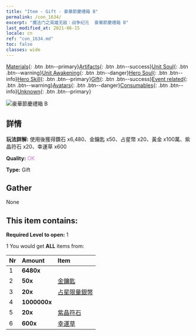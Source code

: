 ```yaml
---
title: "Item - Gift - 豪華節慶禮箱 B"
permalink: /con_1634/
excerpt: "魔法门之英雄无敌：战争纪元  豪華節慶禮箱 B"
last_modified_at: 2021-06-15
locale: cn
ref: "con_1634.md"
toc: false
classes: wide
---
```

 [Materials](/ItemsCN/){: .btn .btn--primary}[Artifacts](/ItemsCN/Artifacts/){: .btn .btn--success}[Unit Soul](/ItemsCN/UnitSoul/){: .btn .btn--warning}[Unit Awakening](/ItemsCN/UnitAwakening/){: .btn .btn--danger}[Hero Soul](/ItemsCN/HeroSoul/){: .btn .btn--info}[Hero Skill](/ItemsCN/HeroSkill/){: .btn .btn--primary}[Gift](/ItemsCN/Gift/){: .btn .btn--success}[Event related](/ItemsCN/Events/){: .btn .btn--warning}[Avatars](/ItemsCN/Avatars/){: .btn .btn--danger}[Consumables](/ItemsCN/Consumables/){: .btn .btn--info}[Unknown](/ItemsCN/Unknown/){: .btn .btn--primary}

 ![豪華節慶禮箱 B](/images/t/i_907249.png)

## 詳情
 **玩法詳解:** 使用後獲得鑽石 x6,480、金鑰匙 x50、占星幣 x20、黃金 x100萬、紫晶符石 x20、幸運草 x600

 **Quality:** <span style="color: #DA70D6">OK</span>

 **Type:** Gift

## Gather

  None

## This item contains:

 **Required Level to open:** 1

 1 You would get **ALL** items  from:

  | Nr | Amount |     Item    |
  |:---|:-------|:------------|
  | 1 |  **6480x** | <i class="fas fa-gem"/> |  | 
  | 2 |  **50x** | [金鑰匙](/cn/Items/con_783/) |  | 
  | 3 |  **20x** | [占星限量銀幣](/cn/Items/con_969/) |  | 
  | 4 |  **1000000x** | <i class="fas fa-coins"/> |  | 
  | 5 |  **20x** | [紫晶符石](/cn/Items/con_720/) |  | 
  | 6 |  **600x** | [幸運草](/cn/Items/con_537/) |  | 
